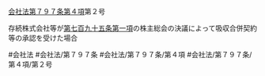 [会社法第７９７条第４項](会社法＿＿＿＿第７９７条第４項)第２号

存続株式会社等が[第七百九十五条第一項](会社法＿＿＿＿第７９５条第１項)の株主総会の決議によって吸収合併契約等の承認を受けた場合


#会社法
#会社法/第７９７条
#会社法/第７９７条/第４項
#会社法/第７９７条/第４項/第２号
